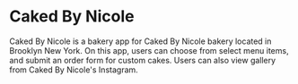 # Caked By Nicole
Caked By Nicole is a bakery app for Caked By Nicole bakery located in Brooklyn New York. On this app, users can choose from select menu items, and submit an order form for custom cakes. Users can also view gallery from Caked By Nicole's Instagram. 




